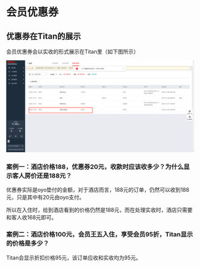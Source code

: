 # 会员优惠券

## 优惠券在Titan的展示

会员优惠券会以实收的形式展示在Titan里（如下图所示）

![&#x4F1A;&#x5458;&#x4F18;&#x60E0;&#x5238;&#x5B9E;&#x6536;](../../.gitbook/assets/image%20%2834%29.png)

### 案例一：酒店价格188，优惠券20元，收款时应该收多少？为什么显示客人房价还是188元？

优惠券实际是oyo垫付的金额，对于酒店而言，188元的订单，仍然可以收到188元，只是其中有20元由oyo支付。

所以在入住时，给到酒店看到的价格仍然是188元，而在处理实收时，酒店只需要和客人收168元即可。  


### 案例二：酒店价格100元，会员王五入住，享受会员95折，Titan显示的价格是多少？

Titan会显示折扣价格95元，该订单应收和实收均为95元。

